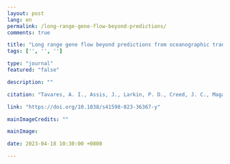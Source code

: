 ```yaml
---
layout: post
lang: en
permalink: /long-range-gene-flow-beyond-predictions/
comments: true

title: "Long range gene flow beyond predictions from oceanographic transport in a tropical marine foundation species"
tags: ['', '', '']

type: "journal"
featured: "false"

description: ""

citation: "Tavares, A. I., Assis, J., Larkin, P. D., Creed, J. C., Magalhães, K., Horta, P., Engelen, A., Cardoso, N., Barbosa, C., Pontes, S., Regalla, A., Almada, C., Ferreira, R., Abdoul, B. M., Ebaye, S., Bourweiss, M., dos Santos, C. V.-D., Patrício, A. R., Teodósio, A., … Serrao, E. A. (2023). Long range gene flow beyond predictions from oceanographic transport in a tropical marine foundation species. Scientific Reports."

link: "https://doi.org/10.1038/s41598-023-36367-y"

mainImageCredits: ""

mainImage: 

date: 2023-04-18 10:30:00 +0800

---
```


